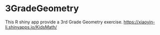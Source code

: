 # 3GradeGeometry
This R shiny app provide a 3rd Grade Geometry exercise. 
https://xiaoyin-li.shinyapps.io/KidsMath/
